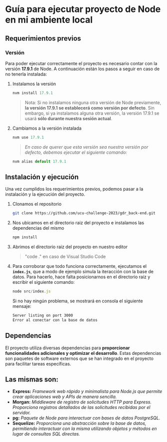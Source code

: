 # Guía para ejecutar proyecto de Node en mi ambiente local

## Requerimientos previos
### Versión 
Para poder ejecutar correctamente el proyecto es necesario contar con la versión **17.9.1** de Node. A continuación están los pasos a seguir en caso de no tenerla instalada: 

1. Instalamos la versión
   ```javascript
   nvm install 17.9.1
   ```
   >Nota: Si no instalamos ninguna otra versión de Node previamente, **la versión 17.9.1 se establecerá como versión por defecto**. Sin embargo, si ya instalamos alguna otra versión, la versión 17.9.1 se usará **sólo durante nuestra sesión actual**.
2. Cambiamos a la versión instalada
   ```javascript
   nvm use 17.9.1
   ```
   >*En caso de querer que esta versión sea nuestra versión por defecto, debemos ejecutar el siguiente comando:*
   ```javascript
   nvm alias default 17.9.1
   ```

## Instalación y ejecución
Una vez cumplidos los requerimientos previos, podemos pasar a la instalación y la ejecución del proyecto.

1. Clonamos el repositorio
   ```bash
   git clone https://github.com/ucu-challenge-2023/gdr_back-end.git
   ```
3. Nos ubicamos en el directorio raiz del proyecto e instalamos las dependencias del mismo
   ```javascript
   npm install
   ```
2. Abrimos el directorio raiz del proyecto en nuestro editor
   >"code ." en caso de Visual Studio Code
4. Para corroborar que todo funciona correctamente, ejecutamos el **```index.js```**, que a modo de ejemplo simula la iteracción con la base de datos. Para hacerlo, hace falta posicionarnos en el directorio raiz y escribir el siguiente comando:
   ```javascript
   node src/index.js
   ```
   Si no hay ningún problema, se mostrará en consola el siguiente mensaje:
   
   ```bash
   Server listing on port 3000
   Error al conectar con la base de datos
   ```

## Dependencias

El proyecto utiliza diversas dependencias para **proporcionar funcionalidades adicionales y optimizar el desarrollo**. Estas dependencias son paquetes de software externos que se han integrado en el proyecto para facilitar tareas específicas.

**Las mismas son**:
- 
- **Express:** *Framework web rápido y minimalista para Node.js que permite crear aplicaciones web y APIs de manera sencilla.*
- **Morgan:**  *Middleware de registro de solicitudes HTTP para Express. Proporciona registros detallados de las solicitudes recibidas por el servidor.*
 - **pg:**  *Paquete de Node para interactuar con bases de datos PostgreSQL.*
 - **Sequelize:**  *Proporciona una abstracción sobre la base de datos, permitiendo interactuar con la misma utilizando objetos y métodos en lugar de consultas SQL directas.*
